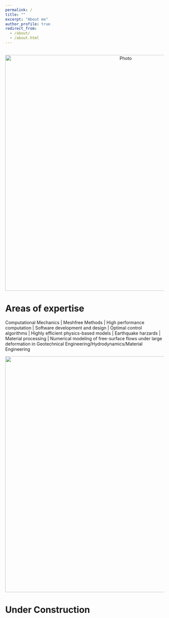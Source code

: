 ```yaml
---
permalink: /
title: ""
excerpt: "About me"
author_profile: true
redirect_from: 
  - /about/
  - /about.html
---
```


<p align="center">
  <img src="https://maozirui.github.io/images/CM.png" alt="Photo" style="width: 750px;"/> 
</p>
  
# Areas of expertise

Computational Mechanics \| Meshfree Methods \| High performance computation \| Software development and design \| Optimal control algorithms \| Highly efficient physics-based models \| Earthquake harzards \| Material processing \| Numerical modeling of free-surface flows under large deformation in Geotechnical Engineering/Hydrodynamics/Material Engineering

<p align="center">
<img src="https://maozirui.github.io/images/Shear Peeling Process.gif" width="750"/>
</p>
  
# Under Construction
